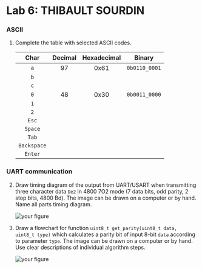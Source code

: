 # Lab 6: THIBAULT SOURDIN

### ASCII

1. Complete the table with selected ASCII codes.

   | **Char** | **Decimal** | **Hexadecimal** | **Binary** |
   | :-: | :-: | :-: | :-: |
   | `a` | 97 | 0x61 | `0b0110_0001` |
   | `b` |  |  |  |
   | `c` |  |  |  |
   | `0` | 48 | 0x30 | `0b0011_0000` |
   | `1` |  |  |  |
   | `2` |  |  |  |
   | `Esc` |  |  |  |
   | `Space` |  |  |  |
   | `Tab` |  |  |  |
   | `Backspace` |  |  |  |
   | `Enter` |  |  |  |

### UART communication

2. Draw timing diagram of the output from UART/USART when transmitting three character data `De2` in 4800 7O2 mode (7 data bits, odd parity, 2 stop bits, 4800&nbsp;Bd). The image can be drawn on a computer or by hand. Name all parts timing diagram.

   ![your figure]()

3. Draw a flowchart for function `uint8_t get_parity(uint8_t data, uint8_t type)` which calculates a parity bit of input 8-bit `data` according to parameter `type`. The image can be drawn on a computer or by hand. Use clear descriptions of individual algorithm steps.

   ![your figure]()
